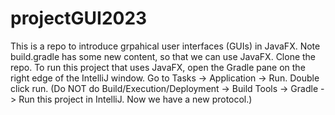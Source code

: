 # projectGUI2023
This is a repo to introduce grpahical user interfaces (GUIs) in JavaFX.
Note build.gradle has some new content, so that we can use JavaFX.
Clone the repo.
To run this project that uses JavaFX, open the Gradle pane on the right edge of the IntelliJ window. Go to Tasks -> Application -> Run. Double click run.
(Do NOT do Build/Execution/Deployment -> Build Tools -> Gradle -> Run this project in IntelliJ. Now we have a new protocol.)

